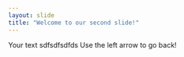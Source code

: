 ```yaml
---
layout: slide
title: "Welcome to our second slide!"
---
```

Your text
sdfsdfsdfds
Use the left arrow to go back!
